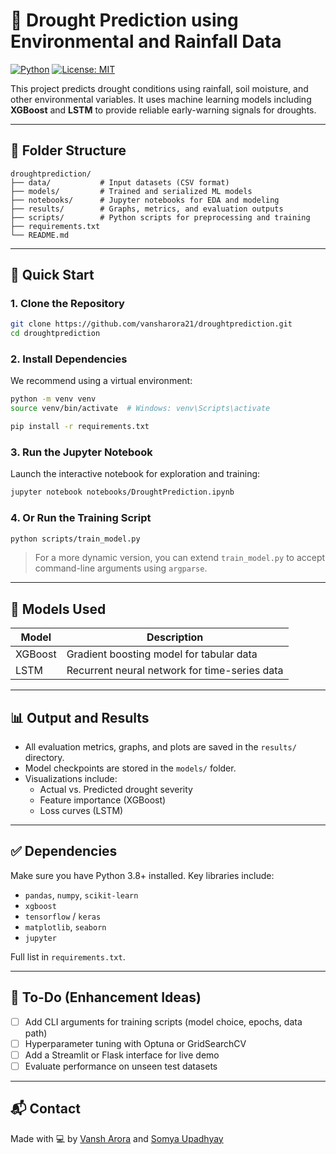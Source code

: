 # 🌾 Drought Prediction using Environmental and Rainfall Data

[![Python](https://img.shields.io/badge/Python-3.8+-blue.svg)](https://www.python.org/)
[![License: MIT](https://img.shields.io/badge/License-MIT-yellow.svg)](https://opensource.org/licenses/MIT)

This project predicts drought conditions using rainfall, soil moisture, and other environmental variables. It uses machine learning models including **XGBoost** and **LSTM** to provide reliable early-warning signals for droughts.

---

## 📁 Folder Structure

```
droughtprediction/
├── data/           # Input datasets (CSV format)
├── models/         # Trained and serialized ML models
├── notebooks/      # Jupyter notebooks for EDA and modeling
├── results/        # Graphs, metrics, and evaluation outputs
├── scripts/        # Python scripts for preprocessing and training
├── requirements.txt
└── README.md
```

---

## 🚀 Quick Start

### 1. Clone the Repository
```bash
git clone https://github.com/vansharora21/droughtprediction.git
cd droughtprediction
```

### 2. Install Dependencies
We recommend using a virtual environment:

```bash
python -m venv venv
source venv/bin/activate  # Windows: venv\Scripts\activate

pip install -r requirements.txt
```

### 3. Run the Jupyter Notebook
Launch the interactive notebook for exploration and training:

```bash
jupyter notebook notebooks/DroughtPrediction.ipynb
```

### 4. Or Run the Training Script
```bash
python scripts/train_model.py
```

> For a more dynamic version, you can extend `train_model.py` to accept command-line arguments using `argparse`.

---

## 🤖 Models Used

| Model     | Description                                     |
|-----------|-------------------------------------------------|
| XGBoost   | Gradient boosting model for tabular data        |
| LSTM      | Recurrent neural network for time-series data   |

---

## 📊 Output and Results

- All evaluation metrics, graphs, and plots are saved in the `results/` directory.
- Model checkpoints are stored in the `models/` folder.
- Visualizations include:
  - Actual vs. Predicted drought severity
  - Feature importance (XGBoost)
  - Loss curves (LSTM)

---

## ✅ Dependencies

Make sure you have Python 3.8+ installed. Key libraries include:

- `pandas`, `numpy`, `scikit-learn`
- `xgboost`
- `tensorflow` / `keras`
- `matplotlib`, `seaborn`
- `jupyter`

Full list in `requirements.txt`.

---

## 📌 To-Do (Enhancement Ideas)

- [ ] Add CLI arguments for training scripts (model choice, epochs, data path)
- [ ] Hyperparameter tuning with Optuna or GridSearchCV
- [ ] Add a Streamlit or Flask interface for live demo
- [ ] Evaluate performance on unseen test datasets

---

## 📬 Contact

Made with 💻 by [Vansh Arora](https://github.com/vansharora21) and [Somya Upadhyay](https://github.com/Somyaaaaa23)
